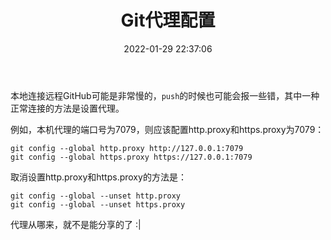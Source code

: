 ﻿---
title: Git代理配置
date: 2022-01-29 22:37:06
summary: 本文分享Git代理配置方法。
tags:
- Git
categories:
- 开发技术
---

本地连接远程GitHub可能是非常慢的，`push`的时候也可能会报一些错，其中一种正常连接的方法是设置代理。

例如，本机代理的端口号为7079，则应该配置http.proxy和https.proxy为7079：

```shell
git config --global http.proxy http://127.0.0.1:7079
git config --global https.proxy https://127.0.0.1:7079
```

取消设置http.proxy和https.proxy的方法是：

```shell
git config --global --unset http.proxy
git config --global --unset https.proxy
```

代理从哪来，就不是能分享的了 :|
